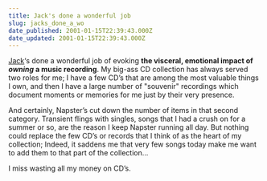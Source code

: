 ```yaml
---
title: Jack's done a wonderful job
slug: jacks_done_a_wo
date_published: 2001-01-15T22:39:43.000Z
date_updated: 2001-01-15T22:39:43.000Z
---
```


[Jack](http://www.saturn.org/?x=archive&amp;y=2001_01_07_archive#1936412)‘s done a wonderful job of evoking **the visceral, emotional impact of *owning* a music recording**. My big-ass CD collection has always served two roles for me; I have a few CD’s that are among the most valuable things I own, and then I have a large number of "souvenir" recordings which document moments or memories for me just by their very presence.

And certainly, Napster’s cut down the number of items in that second category. Transient flings with singles, songs that I had a crush on for a summer or so, are the reason I keep Napster running all day. But nothing could replace the few CD’s or records that I think of as the heart of my collection; Indeed, it saddens me that very few songs today make me want to add them to that part of the collection…

I miss wasting all my money on CD’s.

